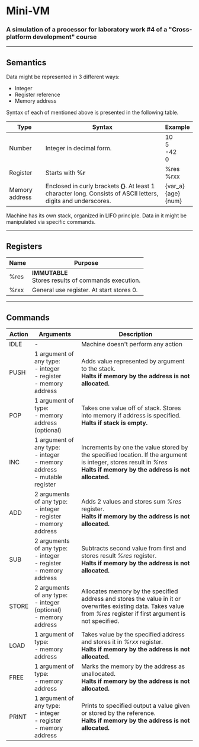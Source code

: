 # Mini-VM

### A simulation of a processor for laboratory work #4 of a "Cross-platform development" course

___

## Semantics

Data might be represented in 3 different ways:

* Integer
* Register reference
* Memory address

Syntax of each of mentioned above is presented in the following table.

| Type           | Syntax                                                                                                           | Example                     |
|----------------|------------------------------------------------------------------------------------------------------------------|-----------------------------|
| Number         | Integer in decimal form.                                                                                         | 10<br/>5<br/>-42<br/>0      |
| Register       | Starts with **%r**                                                                                               | %res<br/>%rxx               |
| Memory address | Enclosed in curly brackets **{}**. At least 1 character long. Consists of ASCII letters, digits and underscores. | {var_a}<br/>{age}<br/>{num} |

Machine has its own stack, organized in LIFO principle. Data in it might be manipulated via specific commands.
___

## Registers

| Name | Purpose                                                 |
|------|---------------------------------------------------------|
| %res | **IMMUTABLE**<br/>Stores results of commands execution. |
| %rxx | General use register. At start stores 0.                |

___

## Commands

| Action | Arguments                                                                          | Description                                                                                                                                                                |
|--------|------------------------------------------------------------------------------------|----------------------------------------------------------------------------------------------------------------------------------------------------------------------------|
| IDLE   | -                                                                                  | Machine doesn't perform any action                                                                                                                                         |
| PUSH   | 1 argument of any type:<br/>- integer<br/>- register<br/>- memory address          | Adds value represented by argument to the stack.<br/>**Halts if memory by the address is not allocated.**                                                                  |
| POP    | 1 argument of type:<br/>- memory address (optional)                                | Takes one value off of stack. Stores into memory if address is specified.<br/>**Halts if stack is empty.**                                                                 |
| INC    | 1 argument of any type:<br/>- integer<br/>- memory address<br/> - mutable register | Increments by one the value stored by the specified location. If the argument is integer, stores result in *%res*<br/>**Halts if memory by the address is not allocated.** |
| ADD    | 2 arguments of any type:<br/>- integer<br/>- register<br/>- memory address         | Adds 2 values and stores sum *%res* register.<br/>**Halts if memory by the address is not allocated.**                                                                     |
| SUB    | 2 arguments of any type:<br/>- integer<br/>- register<br/>- memory address         | Subtracts second value from first and stores result *%res* register.<br/>**Halts if memory by the address is not allocated.**                                              |
| STORE  | 2 arguments of any type:<br/>- integer (optional)<br/>- memory address             | Allocates memory by the specified address and stores the value in it or overwrites existing data. Takes value from *%res* register if first argument is not specified.     |
| LOAD   | 1 argument of type:<br/>- memory address                                           | Takes value by the specified address and stores it in *%rxx* register.<br/>**Halts if memory by the address is not allocated.**                                            |
| FREE   | 1 argument of type:<br/>- memory address                                           | Marks the memory by the address as unallocated.<br/>**Halts if memory by the address is not allocated.**                                                                   |
| PRINT  | 1 argument of any type:<br/>- integer<br/>- register<br/>- memory address          | Prints to specified output a value given or stored by the reference.<br/>**Halts if memory by the address is not allocated.**                                              |
